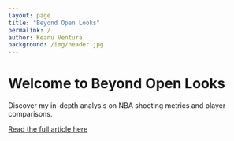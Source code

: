 ```yaml
---
layout: page
title: "Beyond Open Looks"
permalink: /
author: Keanu Ventura
background: /img/header.jpg
---
```


# Welcome to Beyond Open Looks

Discover my in-depth analysis on NBA shooting metrics and player comparisons.

[Read the full article here](/posts/your-article-file-name) 
